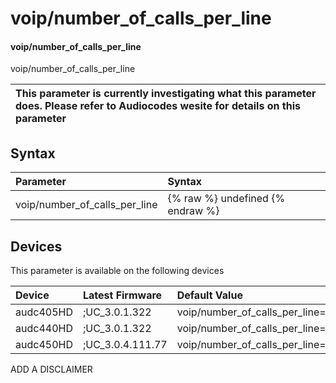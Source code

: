 ﻿---
description: voip/number_of_calls_per_line
search: false
---

# voip/number_of_calls_per_line

#### voip/number_of_calls_per_line

voip/number_of_calls_per_line


| This parameter is currently investigating what this parameter does. Please refer to Audiocodes wesite for details on this parameter | 
| :--- |

## Syntax
| Parameter | Syntax |
| :--- | :--- |
|voip/number_of_calls_per_line | {% raw %} undefined {% endraw %}|

## Devices
This parameter is available on the following devices

| Device | Latest Firmware | Default Value |
|:---|:---|:---|
| audc405HD | ;UC_3.0.1.322 | voip/number_of_calls_per_line=8 
| audc440HD | ;UC_3.0.1.322 | voip/number_of_calls_per_line=8 
| audc450HD | ;UC_3.0.4.111.77 | voip/number_of_calls_per_line=8 

ADD A DISCLAIMER

